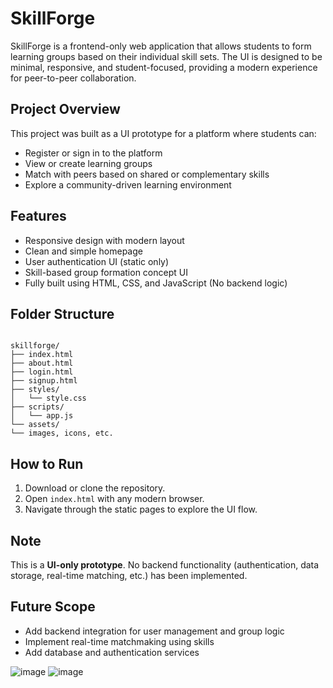 
# SkillForge

SkillForge is a frontend-only web application that allows students to form learning groups based on their individual skill sets. The UI is designed to be minimal, responsive, and student-focused, providing a modern experience for peer-to-peer collaboration.

## Project Overview

This project was built as a UI prototype for a platform where students can:

- Register or sign in to the platform
- View or create learning groups
- Match with peers based on shared or complementary skills
- Explore a community-driven learning environment

## Features

- Responsive design with modern layout
- Clean and simple homepage
- User authentication UI (static only)
- Skill-based group formation concept UI
- Fully built using HTML, CSS, and JavaScript (No backend logic)

## Folder Structure

```

skillforge/
├── index.html
├── about.html
├── login.html
├── signup.html
├── styles/
│   └── style.css
├── scripts/
│   └── app.js
└── assets/
└── images, icons, etc.

```

## How to Run

1. Download or clone the repository.
2. Open `index.html` with any modern browser.
3. Navigate through the static pages to explore the UI flow.

## Note

This is a **UI-only prototype**. No backend functionality (authentication, data storage, real-time matching, etc.) has been implemented.

## Future Scope

- Add backend integration for user management and group logic
- Implement real-time matchmaking using skills
- Add database and authentication services

![image](https://github.com/user-attachments/assets/a8024157-dd36-4f08-b990-b8e2da84fcc1)
![image](https://github.com/user-attachments/assets/55a5d677-3ac7-426d-80b5-525cb5e5646a)






